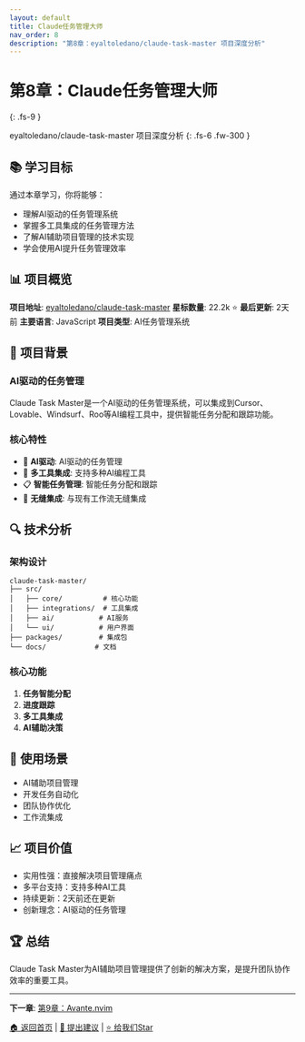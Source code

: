 ```yaml
---
layout: default
title: Claude任务管理大师
nav_order: 8
description: "第8章：eyaltoledano/claude-task-master 项目深度分析"
---
```


# 第8章：Claude任务管理大师
{: .fs-9 }

eyaltoledano/claude-task-master 项目深度分析
{: .fs-6 .fw-300 }

## 📚 学习目标

通过本章学习，你将能够：
- 理解AI驱动的任务管理系统
- 掌握多工具集成的任务管理方法
- 了解AI辅助项目管理的技术实现
- 学会使用AI提升任务管理效率

## 📊 项目概览

**项目地址**: [eyaltoledano/claude-task-master](https://github.com/eyaltoledano/claude-task-master)
**星标数量**: 22.2k ⭐
**最后更新**: 2天前
**主要语言**: JavaScript
**项目类型**: AI任务管理系统

## 🎯 项目背景

### AI驱动的任务管理

Claude Task Master是一个AI驱动的任务管理系统，可以集成到Cursor、Lovable、Windsurf、Roo等AI编程工具中，提供智能任务分配和跟踪功能。

### 核心特性

- 🤖 **AI驱动**: AI驱动的任务管理
- 🔗 **多工具集成**: 支持多种AI编程工具
- 📋 **智能任务管理**: 智能任务分配和跟踪
- 🚀 **无缝集成**: 与现有工作流无缝集成

## 🔍 技术分析

### 架构设计

```
claude-task-master/
├── src/
│   ├── core/          # 核心功能
│   ├── integrations/  # 工具集成
│   ├── ai/           # AI服务
│   └── ui/           # 用户界面
├── packages/         # 集成包
└── docs/            # 文档
```

### 核心功能

1. **任务智能分配**
2. **进度跟踪**
3. **多工具集成**
4. **AI辅助决策**

## 🚀 使用场景

- AI辅助项目管理
- 开发任务自动化
- 团队协作优化
- 工作流集成

## 📈 项目价值

- 实用性强：直接解决项目管理痛点
- 多平台支持：支持多种AI工具
- 持续更新：2天前还在更新
- 创新理念：AI驱动的任务管理

## 🏆 总结

Claude Task Master为AI辅助项目管理提供了创新的解决方案，是提升团队协作效率的重要工具。

---

**下一章**: [第9章：Avante.nvim](09-avante-nvim.md)

[🏠 返回首页](README.md) | [📝 提出建议](https://github.com/cfrs2005/cursor-chinese/issues) | [⭐ 给我们Star](https://github.com/cfrs2005/cursor-chinese)
